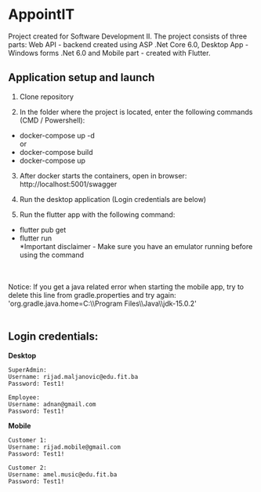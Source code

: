 # AppointIT

Project created for Software Development II. 
The project consists of three parts: Web API - backend created using ASP .Net Core 6.0, Desktop App - Windows forms .Net 6.0 and Mobile part - created with Flutter.

## Application setup and launch

1. Clone repository <br/>

2. In the folder where the project is located, enter the following commands (CMD / Powershell): <br/>

- docker-compose up -d
 <br/>or <br/>
- docker-compose build
- docker-compose up

 3. After docker starts the containers, open in browser: http://localhost:5001/swagger
 
 4. Run the desktop application (Login credentials are below)
 
 5. Run the flutter app with the following command:
- flutter pub get <br/>
- flutter run <br/>
*Important disclaimer - Make sure you have an emulator running before using the command

<br/>
<br/>
Notice: 
If you get a java related error when starting the mobile app, try to delete this line from gradle.properties and try again:<br/>
'org.gradle.java.home=C:\\Program Files\\Java\\jdk-15.0.2'

<br/>
<br/>

## Login credentials:
**Desktop**<br/>
```
SuperAdmin:
Username: rijad.maljanovic@edu.fit.ba
Password: Test1!
```

```
Employee:
Username: adnan@gmail.com
Password: Test1!
```

**Mobile**<br/>
```
Customer 1:
Username: rijad.mobile@gmail.com
Password: Test1!
```
```
Customer 2:
Username: amel.music@edu.fit.ba
Password: Test1!
```
